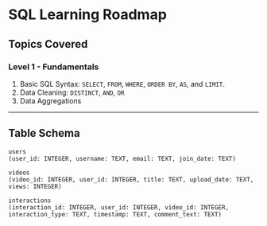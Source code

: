 # SQL Learning Roadmap

## Topics Covered
### Level 1 - Fundamentals
1. Basic SQL Syntax: `SELECT`, `FROM`, `WHERE`, `ORDER BY`, `AS`, and `LIMIT`.
2. Data Cleaning: `DISTINCT`, `AND`, `OR`
3. Data Aggregations
---

## Table Schema
```
users
(user_id: INTEGER, username: TEXT, email: TEXT, join_date: TEXT)

videos
(video_id: INTEGER, user_id: INTEGER, title: TEXT, upload_date: TEXT, views: INTEGER)

interactions
(interaction_id: INTEGER, user_id: INTEGER, video_id: INTEGER, interaction_type: TEXT, timestamp: TEXT, comment_text: TEXT)
```
